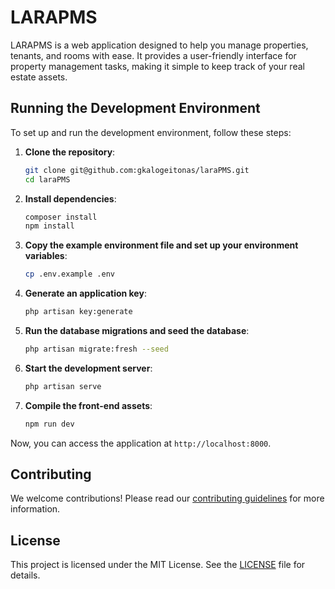 # LARAPMS

LARAPMS is a web application designed to help you manage properties, tenants, and rooms with ease. It provides a user-friendly interface for property management tasks, making it simple to keep track of your real estate assets.

## Running the Development Environment

To set up and run the development environment, follow these steps:

1. **Clone the repository**:
    ```sh
    git clone git@github.com:gkalogeitonas/laraPMS.git
    cd laraPMS
    ```

2. **Install dependencies**:
    ```sh
    composer install
    npm install
    ```

3. **Copy the example environment file and set up your environment variables**:
    ```sh
    cp .env.example .env
    ```

4. **Generate an application key**:
    ```sh
    php artisan key:generate
    ```

5. **Run the database migrations and seed the database**:
    ```sh
    php artisan migrate:fresh --seed
    ```

6. **Start the development server**:
    ```sh
    php artisan serve
    ```

7. **Compile the front-end assets**:
    ```sh
    npm run dev
    ```

Now, you can access the application at `http://localhost:8000`.

## Contributing

We welcome contributions! Please read our [contributing guidelines](CONTRIBUTING.md) for more information.

## License

This project is licensed under the MIT License. See the [LICENSE](LICENSE) file for details.

